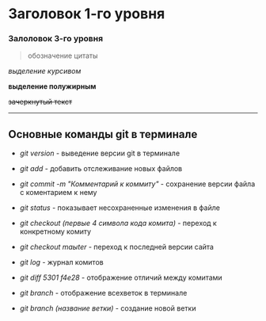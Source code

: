 # Заголовок 1-го уровня

### Залоловок 3-го уровня

>обозначение цитаты

*выделение курсивом*

**выделение полужирным**

~~зачеркнутый текст~~

***

## Основные команды git в терминале

* *git version* - выведение версии git в терминале

* *git add* - добавить отслеживание новых файлов

* *git commit -m "Комментарий к коммиту"* - сохранение версии файла с коментарием к нему
* *git status* - показывает несохраненные изменения в файле

* *git checkout (первые 4 символа кода комита)* - переход к 
конкретному комиту

* *git checkout maыter* - переход к последней версии сайта

* *git log* - журнал комитов

* *git diff 5301 f4e28* - отображение отличий между комитами
* *git branch* - отображение всехветок в терминале
* *git branch (название ветки)* - создание новой ветки